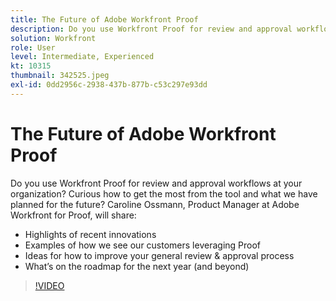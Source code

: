 ```yaml
---
title: The Future of Adobe Workfront Proof
description: Do you use Workfront Proof for review and approval workflows at your organization? Curious how to get the most from the tool and what we have planned for the future.
solution: Workfront
role: User
level: Intermediate, Experienced
kt: 10315
thumbnail: 342525.jpeg
exl-id: 0dd2956c-2938-437b-877b-c53c297e93dd
---
```

# The Future of Adobe Workfront Proof

Do you use Workfront Proof for review and approval workflows at your organization? Curious how to get the most from the tool and what we have planned for the future? Caroline Ossmann, Product Manager at Adobe Workfront for Proof, will share:

* Highlights of recent innovations
* Examples of how we see our customers leveraging Proof
* Ideas for how to improve your general review & approval process
* What’s on the roadmap for the next year (and beyond)

>[!VIDEO](https://video.tv.adobe.com/v/342525/?quality=12&learn=on)
